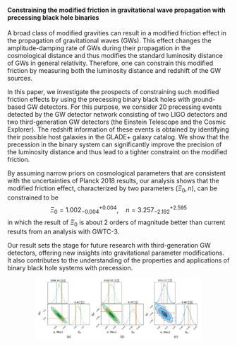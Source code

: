 #### Constraining the modified friction in gravitational wave propagation with precessing black hole binaries

A broad class of modified gravities can result in a modified friction effect in the propagation of gravitational waves (GWs). This effect changes the amplitude-damping rate of GWs during their propagation in the cosmological distance and thus modifies the standard luminosity distance of GWs in general relativity. Therefore, one can constrain this modified friction by measuring both the luminosity distance and redshift of the GW sources. 

In this paper, we investigate the prospects of constraining such modified friction effects by using the precessing binary black holes with ground-based GW detectors. For this purpose, we consider 20 precessing events detected by the GW detector network consisting of two LIGO detectors and two third-generation GW detectors (the Einstein Telescope and the Cosmic Explorer). The redshift information of these events is obtained by identifying their possible host galaxies in the GLADE+ galaxy catalog. We show that the precession in the binary system can significantly improve the precision of the luminosity distance and thus lead to a tighter constraint on the modified friction. 

By assuming narrow priors on cosmological parameters that are consistent with the uncertainties of Planck 2018 results, our analysis shows that the modified friction effect, characterized by two parameters $(\Xi_0, n)$, can be constrained to be 
$$
\Xi_0 = 1.002^{+0.004}_{-0.004}, \quad n = 3.257^{+2.595}_{-2.192}
$$
in which the result of $\Xi_0$ is about 2 orders of magnitude better than current results from an analysis with GWTC-3. 

Our result sets the stage for future research with third-generation GW detectors, offering new insights into gravitational parameter modifications. It also contributes to the understanding of the properties and applications of binary black hole systems with precession.

<img src="static/assets/img/fig1.png" alt="Figure 1" style="width:75%; display:block; margin:auto;">



